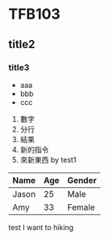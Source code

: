 # TFB103
## title2
### title3
- aaa
- bbb
- ccc
1. 數字
2. 分行
3. 結果
4. 新的指令
5. 來新東西 by test1

Name|Age|Gender
----|----|----
Jason|25|Male
Amy|33|Female

test 
I want to hiking
